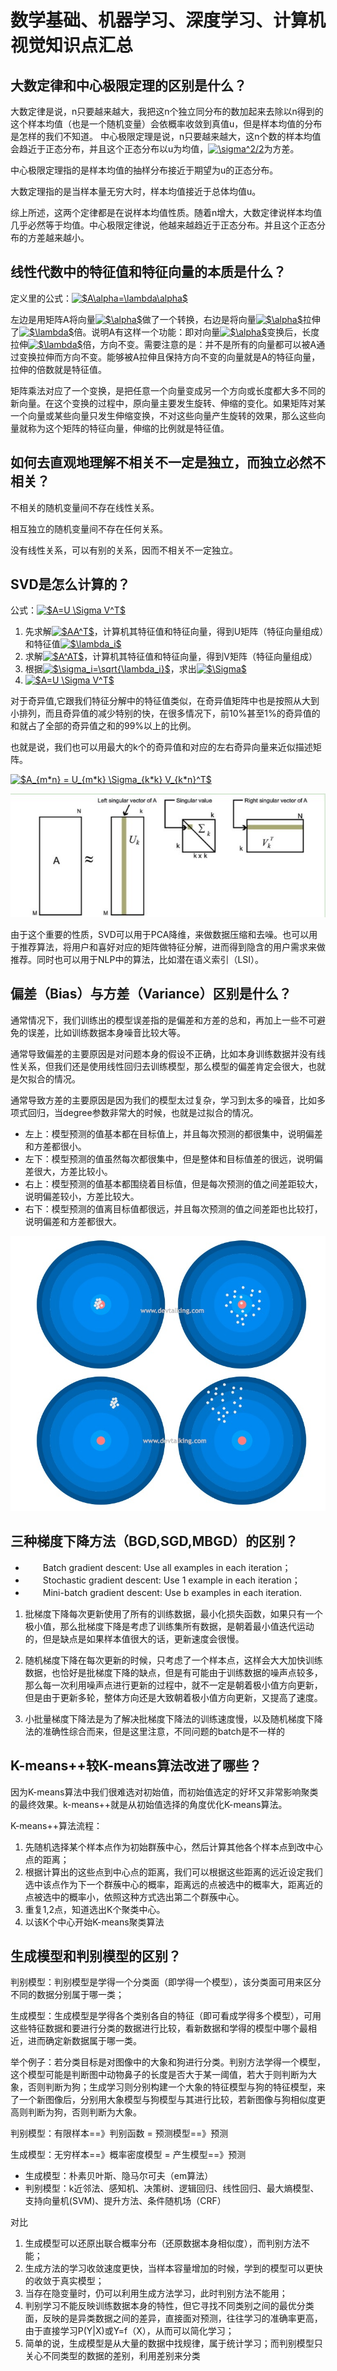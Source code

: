 # 数学基础、机器学习、深度学习、计算机视觉知识点汇总

## 大数定律和中心极限定理的区别是什么？

大数定律是说，n只要越来越大，我把这n个独立同分布的数加起来去除以n得到的这个样本均值（也是一个随机变量）会依概率收敛到真值u，但是样本均值的分布是怎样的我们不知道。
中心极限定理是说，n只要越来越大，这n个数的样本均值会趋近于正态分布，并且这个正态分布以u为均值，<a href="https://www.codecogs.com/eqnedit.php?latex=\sigma^2/2" target="_blank"><img src="https://latex.codecogs.com/gif.latex?\sigma^2/2" title="\sigma^2/2" /></a>为方差。

中心极限定理指的是样本均值的抽样分布接近于期望为u的正态分布。

大数定理指的是当样本量无穷大时，样本均值接近于总体均值u。

综上所述，这两个定律都是在说样本均值性质。随着n增大，大数定律说样本均值几乎必然等于均值。中心极限定律说，他越来越趋近于正态分布。并且这个正态分布的方差越来越小。

## 线性代数中的特征值和特征向量的本质是什么？
定义里的公式：<a href="https://www.codecogs.com/eqnedit.php?latex=$A\alpha=\lambda\alpha$" target="_blank"><img src="https://latex.codecogs.com/gif.latex?$A\alpha=\lambda\alpha$" title="$A\alpha=\lambda\alpha$" /></a>

左边是用矩阵A将向量<a href="https://www.codecogs.com/eqnedit.php?latex=$\alpha$" target="_blank"><img src="https://latex.codecogs.com/gif.latex?$\alpha$" title="$\alpha$" /></a>做了一个转换，右边是将向量<a href="https://www.codecogs.com/eqnedit.php?latex=$\alpha$" target="_blank"><img src="https://latex.codecogs.com/gif.latex?$\alpha$" title="$\alpha$" /></a>拉伸了<a href="https://www.codecogs.com/eqnedit.php?latex=$\lambda$" target="_blank"><img src="https://latex.codecogs.com/gif.latex?$\lambda$" title="$\lambda$" /></a>倍。说明A有这样一个功能：即对向量<a href="https://www.codecogs.com/eqnedit.php?latex=$\alpha$" target="_blank"><img src="https://latex.codecogs.com/gif.latex?$\alpha$" title="$\alpha$" /></a>变换后，长度拉伸<a href="https://www.codecogs.com/eqnedit.php?latex=$\lambda$" target="_blank"><img src="https://latex.codecogs.com/gif.latex?$\lambda$" title="$\lambda$" /></a>倍，方向不变。需要注意的是：并不是所有的向量都可以被A通过变换拉伸而方向不变。能够被A拉伸且保持方向不变的向量就是A的特征向量，拉伸的倍数就是特征值。



矩阵乘法对应了一个变换，是把任意一个向量变成另一个方向或长度都大多不同的新向量。在这个变换的过程中，原向量主要发生旋转、伸缩的变化。如果矩阵对某一个向量或某些向量只发生伸缩变换，不对这些向量产生旋转的效果，那么这些向量就称为这个矩阵的特征向量，伸缩的比例就是特征值。

## 如何去直观地理解不相关不一定是独立，而独立必然不相关？

不相关的随机变量间不存在线性关系。

相互独立的随机变量间不存在任何关系。

没有线性关系，可以有别的关系，因而不相关不一定独立。

## SVD是怎么计算的？
公式：<a href="https://www.codecogs.com/eqnedit.php?latex=$A=U&space;\Sigma&space;V^T$" target="_blank"><img src="https://latex.codecogs.com/gif.latex?$A=U&space;\Sigma&space;V^T$" title="$A=U \Sigma V^T$" /></a>

1. 先求解<a href="https://www.codecogs.com/eqnedit.php?latex=$AA^T$" target="_blank"><img src="https://latex.codecogs.com/gif.latex?$AA^T$" title="$AA^T$" /></a>，计算机其特征值和特征向量，得到U矩阵（特征向量组成）和特征值<a href="https://www.codecogs.com/eqnedit.php?latex=$\lambda_i$" target="_blank"><img src="https://latex.codecogs.com/gif.latex?$\lambda_i$" title="$\lambda_i$" /></a>
2. 求解<a href="https://www.codecogs.com/eqnedit.php?latex=$A^AT$" target="_blank"><img src="https://latex.codecogs.com/gif.latex?$A^AT$" title="$A^AT$" /></a>，计算机其特征值和特征向量，得到V矩阵（特征向量组成）
3. 根据<a href="https://www.codecogs.com/eqnedit.php?latex=$\sigma_i=\sqrt{\lambda_i}$" target="_blank"><img src="https://latex.codecogs.com/gif.latex?$\sigma_i=\sqrt{\lambda_i}$" title="$\sigma_i=\sqrt{\lambda_i}$" /></a>，求出<a href="https://www.codecogs.com/eqnedit.php?latex=$\Sigma$" target="_blank"><img src="https://latex.codecogs.com/gif.latex?$\Sigma$" title="$\Sigma$" /></a>
4. <a href="https://www.codecogs.com/eqnedit.php?latex=$A=U&space;\Sigma&space;V^T$" target="_blank"><img src="https://latex.codecogs.com/gif.latex?$A=U&space;\Sigma&space;V^T$" title="$A=U \Sigma V^T$" /></a>

对于奇异值,它跟我们特征分解中的特征值类似，在奇异值矩阵中也是按照从大到小排列，而且奇异值的减少特别的快，在很多情况下，前10%甚至1%的奇异值的和就占了全部的奇异值之和的99%以上的比例。

也就是说，我们也可以用最大的k个的奇异值和对应的左右奇异向量来近似描述矩阵。

<a href="https://www.codecogs.com/eqnedit.php?latex=$A_{m*n}&space;=&space;U_{m*k}&space;\Sigma_{k*k}&space;V_{k*n}^T$" target="_blank"><img src="https://latex.codecogs.com/gif.latex?$A_{m*n}&space;=&space;U_{m*k}&space;\Sigma_{k*k}&space;V_{k*n}^T$" title="$A_{m*n} = U_{m*k} \Sigma_{k*k} V_{k*n}^T$" /></a>


![](./v2-4437f7678e8479bbc37fd965839259d2_hd.jpg)

由于这个重要的性质，SVD可以用于PCA降维，来做数据压缩和去噪。也可以用于推荐算法，将用户和喜好对应的矩阵做特征分解，进而得到隐含的用户需求来做推荐。同时也可以用于NLP中的算法，比如潜在语义索引（LSI）。

## 偏差（Bias）与方差（Variance）区别是什么？
通常情况下，我们训练出的模型误差指的是偏差和方差的总和，再加上一些不可避免的误差，比如训练数据本身噪音比较大等。

通常导致偏差的主要原因是对问题本身的假设不正确，比如本身训练数据并没有线性关系，但我们还是使用线性回归去训练模型，那么模型的偏差肯定会很大，也就是欠拟合的情况。

通常导致方差的主要原因是因为我们的模型太过复杂，学习到太多的噪音，比如多项式回归，当degree参数非常大的时候，也就是过拟合的情况。

- 左上：模型预测的值基本都在目标值上，并且每次预测的都很集中，说明偏差和方差都很小。
- 左下：模型预测的值虽然每次都很集中，但是整体和目标值差的很远，说明偏差很大，方差比较小。
- 右上：模型预测的值基本都围绕着目标值，但是每次预测的值之间差距较大，说明偏差较小，方差比较大。
- 右下：模型预测的值离目标值都很远，并且每次预测的值之间差距也比较打，说明偏差和方差都很大。


![](./a608405bddca5a8c05d8727ff4ebb58d.jpg)


## 三种梯度下降方法（BGD,SGD,MBGD）的区别？
- 　　Batch gradient descent: Use all examples in each iteration；
- 　　Stochastic gradient descent: Use 1 example in each iteration；
- 　　Mini-batch gradient descent: Use b examples in each iteration.

1. 批梯度下降每次更新使用了所有的训练数据，最小化损失函数，如果只有一个极小值，那么批梯度下降是考虑了训练集所有数据，是朝着最小值迭代运动的，但是缺点是如果样本值很大的话，更新速度会很慢。

2. 随机梯度下降在每次更新的时候，只考虑了一个样本点，这样会大大加快训练数据，也恰好是批梯度下降的缺点，但是有可能由于训练数据的噪声点较多，那么每一次利用噪声点进行更新的过程中，就不一定是朝着极小值方向更新，但是由于更新多轮，整体方向还是大致朝着极小值方向更新，又提高了速度。

3. 小批量梯度下降法是为了解决批梯度下降法的训练速度慢，以及随机梯度下降法的准确性综合而来，但是这里注意，不同问题的batch是不一样的

## K-means++较K-means算法改进了哪些？

因为K-means算法中我们很难选对初始值，而初始值选定的好坏又非常影响聚类的最终效果。k-means++就是从初始值选择的角度优化K-means算法。

K-means++算法流程：
1. 先随机选择某个样本点作为初始群蔟中心，然后计算其他各个样本点到改中心点的距离；
2. 根据计算出的这些点到中心点的距离，我们可以根据这些距离的远近设定我们选中该点作为下一个群蔟中心的概率，距离远的点被选中的概率大，距离近的点被选中的概率小，依照这种方式选出第二个群蔟中心。
3. 重复1,2点，知道选出K个聚类中心。
4. 以该K个中心开始K-means聚类算法

## 生成模型和判别模型的区别？
判别模型：判别模型是学得一个分类面（即学得一个模型），该分类面可用来区分不同的数据分别属于哪一类；

生成模型：生成模型是学得各个类别各自的特征（即可看成学得多个模型），可用这些特征数据和要进行分类的数据进行比较，看新数据和学得的模型中哪个最相近，进而确定新数据属于哪一类。

举个例子：若分类目标是对图像中的大象和狗进行分类。判别方法学得一个模型，这个模型可能是判断图中动物鼻子的长度是否大于某一阈值，若大于则判断为大象，否则判断为狗；生成学习则分别构建一个大象的特征模型与狗的特征模型，来了一个新图像后，分别用大象模型与狗模型与其进行比较，若新图像与狗相似度更高则判断为狗，否则判断为大象。

判别模型：有限样本==》判别函数 = 预测模型==》预测

生成模型：无穷样本==》概率密度模型 = 产生模型==》预测

- 生成模型：朴素贝叶斯、隐马尔可夫（em算法）
- 判别模型：k近邻法、感知机、决策树、逻辑回归、线性回归、最大熵模型、支持向量机(SVM)、提升方法、条件随机场（CRF）

对比
1. 生成模型可以还原出联合概率分布（还原数据本身相似度），而判别方法不能；
2. 生成方法的学习收敛速度更快，当样本容量增加的时候，学到的模型可以更快的收敛于真实模型；
3. 当存在隐变量时，仍可以利用生成方法学习，此时判别方法不能用；
4. 判别学习不能反映训练数据本身的特性，但它寻找不同类别之间的最优分类面，反映的是异类数据之间的差异，直接面对预测，往往学习的准确率更高，由于直接学习P(Y|X)或Y=f（X），从而可以简化学习；
5. 简单的说，生成模型是从大量的数据中找规律，属于统计学习；而判别模型只关心不同类型的数据的差别，利用差别来分类
